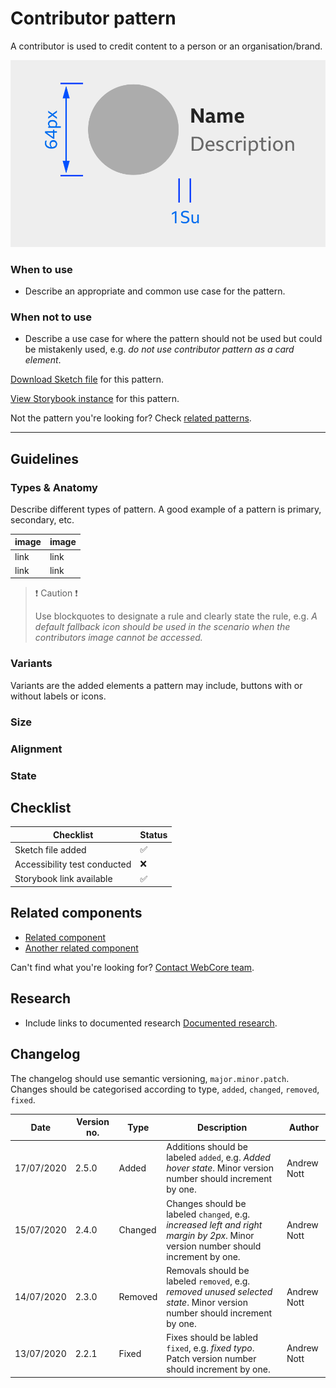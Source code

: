 # Contributor pattern

A contributor is used to credit content to a person or an organisation/brand.

![Contributor pattern example](contributor-example.png)

### When to use

- Describe an appropriate and common use case for the pattern.

### When not to use

- Describe a use case for where the pattern should not be used but could be mistakenly used, e.g. _do not use contributor pattern as a card element_.



[Download Sketch file]() for this pattern.

[View Storybook instance]() for this pattern.


Not the pattern you're looking for? Check [related patterns]().


---

## Guidelines

### Types & Anatomy

Describe different types of pattern. A good example of a pattern is primary, secondary, etc.

| image | image |
| ----- | ----- |
| link  | link  |
| link  | link  |



> :exclamation: Caution :exclamation:
>
> Use blockquotes to designate a rule and clearly state the rule, e.g. _A default fallback icon should be used in the scenario when the contributors image cannot be accessed._





### Variants

Variants are the added elements a pattern may include, buttons with or without labels or icons.

### Size

### Alignment

### State




## Checklist

| Checklist | Status |
| --------- | ------ |
| Sketch file added | :white_check_mark: |
| Accessibility test conducted | :x: |
| Storybook link available | :white_check_mark: |




## Related components

- [Related component]()
- [Another related component]()

Can't find what you're looking for? [Contact WebCore team]().

## Research
- Include links to documented research [Documented research](). 

## Changelog

The changelog should use semantic versioning, `major.minor.patch`. Changes should be categorised according to type, `added`, `changed`, `removed`, `fixed`.

| Date | Version no. | Type | Description | Author |
| ---- | ----------- | ---- | ----------- | ------ |
| 17/07/2020 | 2.5.0 | Added | Additions should be labeled `added`, e.g. _Added hover state_. Minor version number should increment by one.| Andrew Nott |
| 15/07/2020 | 2.4.0 | Changed | Changes should be labeled `changed`, e.g. _increased left and right margin by 2px_. Minor version number should increment by one. | Andrew Nott |
| 14/07/2020 | 2.3.0 | Removed | Removals should be labeled `removed`, e.g. *removed unused selected state*. Minor version number should increment by one. | Andrew Nott |
| 13/07/2020 | 2.2.1 | Fixed | Fixes should be labled `fixed`, e.g. _fixed typo_. Patch version number should increment by one. | Andrew Nott |


